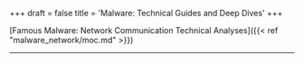 +++
draft = false
title = 'Malware: Technical Guides and Deep Dives'
+++


[Famous Malware: Network Communication Technical Analyses]({{< ref "malware_network/moc.md" >}})



___
